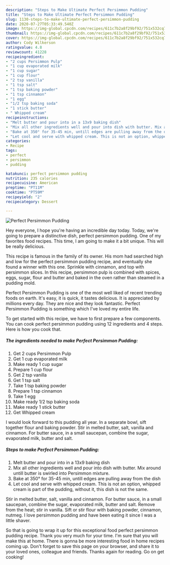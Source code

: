 ```yaml
---
description: "Steps to Make Ultimate Perfect Persimmon Pudding"
title: "Steps to Make Ultimate Perfect Persimmon Pudding"
slug: 1130-steps-to-make-ultimate-perfect-persimmon-pudding
date: 2020-07-27T05:33:49.540Z
image: https://img-global.cpcdn.com/recipes/611c7b2a8f29bf92/751x532cq70/perfect-persimmon-pudding-recipe-main-photo.jpg
thumbnail: https://img-global.cpcdn.com/recipes/611c7b2a8f29bf92/751x532cq70/perfect-persimmon-pudding-recipe-main-photo.jpg
cover: https://img-global.cpcdn.com/recipes/611c7b2a8f29bf92/751x532cq70/perfect-persimmon-pudding-recipe-main-photo.jpg
author: Cody Wilkerson
ratingvalue: 4.8
reviewcount: 41228
recipeingredient:
- "2 cups Persimmon Pulp"
- "1 cup evaporated milk"
- "1 cup sugar"
- "1 cup flour"
- "2 tsp vanilla"
- "1 tsp salt"
- "1 tsp baking powder"
- "1 tsp cinnamon"
- "1 egg"
- "1/2 tsp baking soda"
- "1 stick butter"
- " Whipped cream"
recipeinstructions:
- "Melt butter and pour into in a 13x9 baking dish"
- "Mix all other ingredients well and pour into dish with butter. Mix around untill butter is swirled into Persimmon mixture."
- "Bake at 350° for 35-45 min, untill edges are pulling away from the dish"
- "Let cool and serve with whipped cream. This is not an option, whipped cream is part of the pudding, without it, this dish is not the same."
categories:
- Recipe
tags:
- perfect
- persimmon
- pudding

katakunci: perfect persimmon pudding 
nutrition: 235 calories
recipecuisine: American
preptime: "PT11M"
cooktime: "PT59M"
recipeyield: "2"
recipecategory: Dessert

---
```



![Perfect Persimmon Pudding](https://img-global.cpcdn.com/recipes/611c7b2a8f29bf92/751x532cq70/perfect-persimmon-pudding-recipe-main-photo.jpg)

Hey everyone, I hope you're having an incredible day today. Today, we're going to prepare a distinctive dish, perfect persimmon pudding. One of my favorites food recipes. This time, I am going to make it a bit unique. This will be really delicious.

This recipe is famous in the family of its owner. His mom had searched high and low for the perfect persimmon pudding recipe, and eventually she found a winner with this one. Sprinkle with cinnamon, and top with persimmon slices. In this recipe, persimmon pulp is combined with spices, eggs, sugar, flour and butter and baked in the oven rather than steamed in a pudding mold.

Perfect Persimmon Pudding is one of the most well liked of recent trending foods on earth. It's easy, it is quick, it tastes delicious. It is appreciated by millions every day. They are nice and they look fantastic. Perfect Persimmon Pudding is something which I've loved my entire life.


To get started with this recipe, we have to first prepare a few components. You can cook perfect persimmon pudding using 12 ingredients and 4 steps. Here is how you cook that.

<!--inarticleads1-->

##### The ingredients needed to make Perfect Persimmon Pudding:

1. Get 2 cups Persimmon Pulp
1. Get 1 cup evaporated milk
1. Make ready 1 cup sugar
1. Prepare 1 cup flour
1. Get 2 tsp vanilla
1. Get 1 tsp salt
1. Take 1 tsp baking powder
1. Prepare 1 tsp cinnamon
1. Take 1 egg
1. Make ready 1/2 tsp baking soda
1. Make ready 1 stick butter
1. Get  Whipped cream


I would look forward to this pudding all year. In a separate bowl, sift together flour and baking powder. Stir in melted butter, salt, vanilla and cinnamon. For butter sauce, in a small saucepan, combine the sugar, evaporated milk, butter and salt. 

<!--inarticleads2-->

##### Steps to make Perfect Persimmon Pudding:

1. Melt butter and pour into in a 13x9 baking dish
1. Mix all other ingredients well and pour into dish with butter. Mix around untill butter is swirled into Persimmon mixture.
1. Bake at 350° for 35-45 min, untill edges are pulling away from the dish
1. Let cool and serve with whipped cream. This is not an option, whipped cream is part of the pudding, without it, this dish is not the same.


Stir in melted butter, salt, vanilla and cinnamon. For butter sauce, in a small saucepan, combine the sugar, evaporated milk, butter and salt. Remove from the heat; stir in vanilla. Sift or stir flour with baking powder, cinnamon, nutmeg. I love persimmon pudding and have been eating it since I was a little shaver. 

So that is going to wrap it up for this exceptional food perfect persimmon pudding recipe. Thank you very much for your time. I'm sure that you will make this at home. There is gonna be more interesting food in home recipes coming up. Don't forget to save this page on your browser, and share it to your loved ones, colleague and friends. Thanks again for reading. Go on get cooking!
